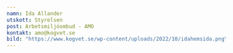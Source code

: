 ```yaml
---
namn: Ida Allander
utskott: Styrelsen
post: Arbetsmiljöombud - AMO
kontakt: amo@kogvet.se
bild: "https://www.kogvet.se/wp-content/uploads/2022/10/idahemsida.png\r"
---
```

